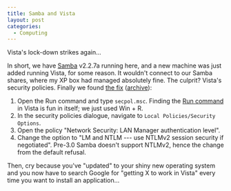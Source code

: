 ```yaml
---
title: Samba and Vista
layout: post
categories:
  - Computing
---
```

Vista's lock-down strikes again...

In short, we have [Samba](http://samba.org) v2.2.7a running here, and a new machine was just added running Vista, for some reason. It wouldn't connect to our Samba shares, where my XP box had managed absolutely fine. The culprit? Vista's security policies. Finally we found [the fix](http://www.techrepublic.com/article/get-vista-and-samba-to-work/) ([archive](http://web.archive.org/web/20080223235942/http://www.builderau.com.au:80/blogs/codemonkeybusiness/viewblogpost.htm?p=339270746)):

  1. Open the Run command and type `secpol.msc`. Finding the [Run command](http://www.computerperformance.co.uk/vista/vista_run_command.htm) in Vista is fun in itself; we just used Win + R.
  2. In the security policies dialogue, navigate to `Local Policies/Security Options`.
  3. Open the policy "Network Security: LAN Manager authentication level".
  4. Change the option to "LM and NTLM --- use NTLMv2 session security if negotiated". Pre-3.0 Samba doesn't support NTLMv2, hence the change from the default refusal.

Then, cry because you've "updated" to your shiny new operating system and you now have to search Google for "getting X to work in Vista" every time you want to install an application...
